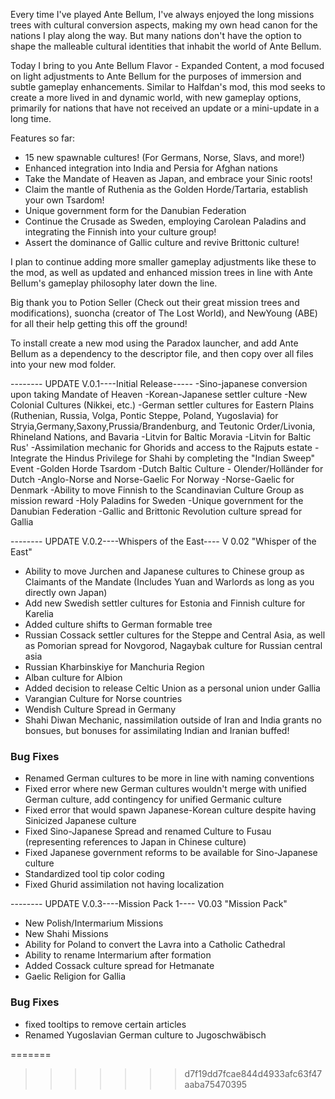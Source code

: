 Every time I've played Ante Bellum, I've always enjoyed the long missions trees with cultural conversion aspects, making my own head canon for the nations I play along the way. But many nations don't have the option to shape the malleable cultural identities that inhabit the world of Ante Bellum.

Today I bring to you Ante Bellum Flavor - Expanded Content, a mod focused on light adjustments to Ante Bellum for the purposes of immersion and subtle gameplay enhancements. Similar to Halfdan's mod, this mod seeks to create a more lived in and dynamic world, with new gameplay options, primarily for nations that have not received an update or a mini-update in a long time.

Features so far:
- 15 new spawnable cultures! (For Germans, Norse, Slavs, and more!)
- Enhanced integration into India and Persia for Afghan nations
- Take the Mandate of Heaven as Japan, and embrace your Sinic roots!
- Claim the mantle of Ruthenia as the Golden Horde/Tartaria, establish your own Tsardom!
- Unique government form for the Danubian Federation
- Continue the Crusade as Sweden, employing Carolean Paladins and integrating the Finnish into your culture group!
- Assert the dominance of Gallic culture and revive Brittonic culture!

I plan to continue adding more smaller gameplay adjustments like these to the mod, as well as updated and enhanced mission trees in line with Ante Bellum's gameplay philosophy later down the line.

Big thank you to Potion Seller (Check out their great mission trees and modifications), suoncha (creator of The Lost World), and NewYoung (ABE) for all their help getting this off the ground!

To install create a new mod using the Paradox launcher, and add Ante Bellum as a dependency to the descriptor file, and then copy over all files into your new mod folder.

-------- UPDATE V.0.1----Initial Release-----
-Sino-japanese conversion upon taking Mandate of Heaven
-Korean-Japanese settler culture
-New Colonial Cultures (Nikkei, etc.)
-German settler cultures for Eastern Plains (Ruthenian, Russia, Volga, Pontic Steppe, Poland, Yugoslavia) for Stryia,Germany,Saxony,Prussia/Brandenburg, and Teutonic Order/Livonia, Rhineland Nations, and Bavaria 
-Litvin for Baltic Moravia
-Litvin for Baltic Rus'
-Assimilation mechanic for Ghorids and access to the Rajputs estate
-Integrate the Hindus Privilege for Shahi by completing the "Indian Sweep" Event
-Golden Horde Tsardom
-Dutch Baltic Culture - Olender/Holländer for Dutch
-Anglo-Norse and Norse-Gaelic For Norway 
-Norse-Gaelic for Denmark
-Ability to move Finnish to the Scandinavian Culture Group as mission reward
-Holy Paladins for Sweden
-Unique government for the Danubian Federation 
-Gallic and Brittonic Revolution culture spread for Gallia

-------- UPDATE V.0.2----Whispers of the East----
V 0.02 "Whisper of the East"
 - Ability to move Jurchen and Japanese cultures to Chinese group as Claimants of the Mandate (Includes Yuan and Warlords as long as you directly own Japan)
 - Add new Swedish settler cultures for Estonia and Finnish culture for Karelia 
 - Added culture shifts to German formable tree 
 - Russian Cossack settler cultures for the Steppe and Central Asia, as well as Pomorian spread for Novgorod, Nagaybak culture for Russian central asia 
 - Russian Kharbinskiye for Manchuria Region
 - Alban culture for Albion
 - Added decision to release Celtic Union as a personal union under Gallia 
 - Varangian Culture for Norse countries 
 - Wendish Culture Spread in Germany 
 - Shahi Diwan Mechanic, nassimilation outside of Iran and India grants no bonsues, but bonuses for assimilating Indian and Iranian buffed!
 
### Bug Fixes ####
- Renamed German cultures to be more in line with naming conventions
- Fixed error where new German cultures wouldn't merge with unified German culture, add contingency for unified Germanic culture 
- Fixed error that would spawn Japanese-Korean culture despite having Sinicized Japanese culture
- Fixed Sino-Japanese Spread and renamed Culture to Fusau (representing references to Japan in Chinese culture)
- Fixed Japanese government reforms to be available for Sino-Japanese culture 
- Standardized tool tip color coding 
- Fixed Ghurid assimilation not having localization 

-------- UPDATE V.0.3----Mission Pack 1----
V0.03 "Mission Pack"
- New Polish/Intermarium Missions
- New Shahi Missions
- Ability for Poland to convert the Lavra into a Catholic Cathedral 
- Ability to rename Intermarium after formation
- Added Cossack culture spread for Hetmanate
- Gaelic Religion for Gallia 

### Bug Fixes ####
- fixed tooltips to remove certain articles
- Renamed Yugoslavian German culture to Jugoschwäbisch


=======
>>>>>>> d7f19dd7fcae844d4933afc63f47aaba75470395
